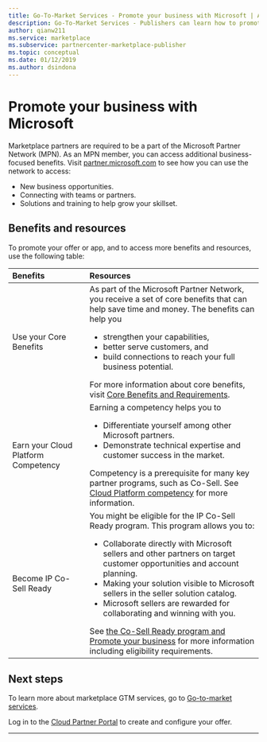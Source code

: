 ```yaml
---
title: Go-To-Market Services - Promote your business with Microsoft | Azure
description: Go-To-Market Services - Publishers can learn how to promote your business with Microsoft in this section.
author: qianw211
ms.service: marketplace
ms.subservice: partnercenter-marketplace-publisher
ms.topic: conceptual
ms.date: 01/12/2019
ms.author: dsindona
---
```


# Promote your business with Microsoft

Marketplace partners are required to be a part of the Microsoft Partner Network (MPN). As an MPN member, you can access additional business-focused benefits. Visit [partner.microsoft.com](https://partner.microsoft.com) to see how you can use the network to access:

* New business opportunities.
* Connecting with teams or partners.
* Solutions and training to help grow your skillset.

## Benefits and resources

To promote your offer or app, and to access more benefits and resources, use the following table:

| Benefits | Resources |
|:--- |:--- |
| Use your Core Benefits | As part of the Microsoft Partner Network, you receive a set of core benefits that can help save time and money. The benefits can help you <ul> <li> strengthen your capabilities, </li> <li> better serve customers, and </li> <li> build connections to reach your full business potential. </li> </ul> For more information about core benefits, visit [Core Benefits and Requirements](https://partner.microsoft.com/membership/core-benefits#tab-content-1). |
| Earn your Cloud Platform Competency | Earning a competency helps you to <ul> <li> Differentiate yourself among other Microsoft partners. </li> <li> Demonstrate technical expertise and customer success in the market. </li> </ul> Competency is a prerequisite for many key partner programs, such as Co-Sell. See [Cloud Platform competency](https://partner.microsoft.com/reach-customers/selling-with-microsoft) for more information. |
| Become IP Co-Sell Ready | You might be eligible for the IP Co-Sell Ready program.  This program allows you to: <ul> <li> Collaborate directly with Microsoft sellers and other partners on target customer opportunities and account planning. </li> <li> Making your solution visible to Microsoft sellers in the seller solution catalog. </li> <li> Microsoft sellers are rewarded for collaborating and winning with you. </li> </ul> See [the Co-Sell Ready program and Promote your business](https://partner.microsoft.com/reach-customers/selling-with-microsoft) for more information including eligibility requirements. |

## Next steps

To learn more about marketplace GTM services, go to [Go-to-market services](https://partner.microsoft.com/reach-customers/gtm).

Log in to the [Cloud Partner Portal](https://cloudpartner.azure.com) to create and configure your offer.

---
